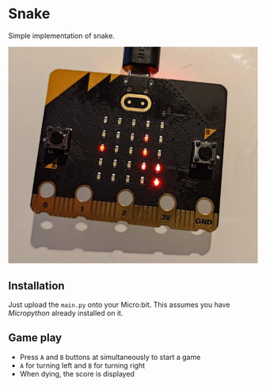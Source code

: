 # Snake
Simple implementation of snake.

![screenshot](snake.jpg)

## Installation
Just upload the `main.py` onto your Micro:bit. This assumes you have *Micropython* already installed on it.

## Game play
* Press `A` and `B` buttons at simultaneously to start a game
* `A` for turning left and `B` for turning right
* When dying, the score is displayed
